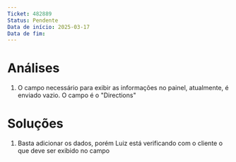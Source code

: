 ```yaml
---
Ticket: 482889
Status: Pendente
Data de início: 2025-03-17
Data de fim:
---
```


# Análises
1. O campo necessário para exibir as informações no painel, atualmente, é enviado vazio. O campo é o "Directions"


# Soluções
1. Basta adicionar os dados, porém Luiz está verificando com o cliente o que deve ser exibido no campo

